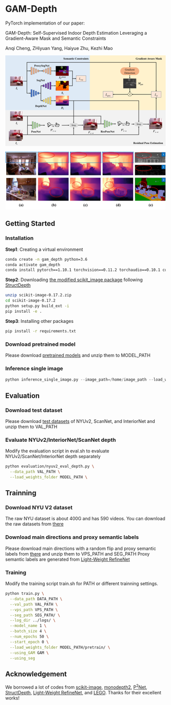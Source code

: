 # GAM-Depth
PyTorch implementation of our paper:

GAM-Depth: Self-Supervised Indoor Depth Estimation Leveraging a Gradient-Aware Mask and Semantic Constraints

Anqi Cheng, ZHiyuan Yang, Haiyue Zhu, Kezhi Mao

![Local Image](https://github.com/AnqiCheng1234/GAM-Depth/blob/master/assets/overall_pipeline.jpg)

![Local Image](https://github.com/AnqiCheng1234/GAM-Depth/blob/master/assets/1_new_1.jpg)

## Getting Started

### Installation

**Step1**: Creating a virtual environment

```bash
conda create -n gam_depth python=3.6
conda activate gam_depth
conda install pytorch==1.10.1 torchvision==0.11.2 torchaudio==0.10.1 cudatoolkit=11.3 -c pytorch -c conda-forge
```

**Step2**: Downloading [the modified scikit_image package](https://drive.google.com/file/d/15AMp8GO7QcK9SGQp6DJwNHtX29DRp5nG/view?usp=sharing) following [StructDepth](https://github.com/SJTU-ViSYS/StructDepth)

```bash
unzip scikit-image-0.17.2.zip
cd scikit-image-0.17.2
python setup.py build_ext -i
pip install -e .
``` 

**Step3**: Installing other packages

```bash
pip install -r requirements.txt
```

### Download pretrained model
Please download [pretrained models](https://drive.google.com/drive/folders/1ZMd-SxgWtztRlNq74LE5SBQLxnPsBuQC?usp=sharing) and unzip them to MODEL_PATH

### Inference single image
```python
python inference_single_image.py --image_path=/home/image_path --load_weights_folder=MODEL_PATH
```

## Evaluation

### Download test dataset
Please download [test datasets](https://drive.google.com/drive/folders/1F9sn6kL0NhU5ieTOmG8JqgFTbti_Uk_H?usp=sharing) of NYUv2, ScanNet, and InteriorNet and unzip them to VAL_PATH

### Evaluate NYUv2/InteriorNet/ScanNet depth
Modify the evaluation script in eval.sh to evaluate NYUv2/ScanNet/InteriorNet depth separately
```bash
python evaluation/nyuv2_eval_depth.py \
  --data_path VAL_PATH \
  --load_weights_folder MODEL_PATH \
```

## Trainning

### Download NYU V2 dataset
The raw NYU dataset is about 400G and has 590 videos. You can download the raw datasets from [there](http://horatio.cs.nyu.edu/mit/silberman/nyu_depth_v2/nyu_depth_v2_raw.zip)

### Download main directions and proxy semantic labels
Please download main directions with a random flip and proxy semantic labels from [there](https://drive.google.com/drive/folders/19BoAbiXwIwmIjzeQ8-KwgMfCD3lEjFb0?usp=sharing) and unzip them to VPS_PATH and SEG_PATH
Proxy semantic labels are generated from [Light-Weight RefineNet](https://github.com/DrSleep/light-weight-refinenet)

### Training
Modify the training script train.sh for PATH or different trainning settings.
```bash
python train.py \
  --data_path DATA_PATH \
  --val_path VAL_PATH \
  --vps_path VPS_PATH \
  --seg_path SEG_PATH/ \
  --log_dir ../logs/ \
  --model_name 1 \
  --batch_size 4 \
  --num_epochs 50 \
  --start_epoch 0 \
  --load_weights_folder MODEL_PATH/pretrain/ \
  --using_GAM GAM \
  --using_seg
```
## Acknowledgement
We borrowed a lot of codes from [scikit-image](https://github.com/scikit-image/scikit-image), [monodepth2](https://github.com/nianticlabs/monodepth2), [P<sup>2</sup>Net](https://github.com/svip-lab/Indoor-SfMLearner), [StructDepth](https://github.com/SJTU-ViSYS/StructDepth), [Light-Weight RefineNet](https://github.com/DrSleep/light-weight-refinenet), and [LEGO](https://github.com/zhenheny/LEGO). Thanks for their excellent works!
